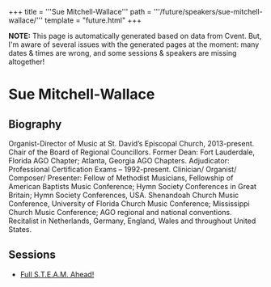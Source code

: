 +++
title = '''Sue Mitchell-Wallace'''
path = '''/future/speakers/sue-mitchell-wallace/'''
template = "future.html"
+++

<p class="todo">
<strong>NOTE:</strong> This page is automatically generated based on data from Cvent.
But, I'm aware of several issues with the generated pages at the moment:
many dates & times are wrong, and some sessions & speakers are missing altogether!
</p>

<h1>Sue Mitchell-Wallace</h1>
<h2>Biography</h2>
<p>Organist-Director of Music at St. David’s Episcopal Church, 2013-present. Chair of the Board of Regional Councillors. Former Dean:  Fort Lauderdale, Florida AGO Chapter; Atlanta, Georgia AGO Chapters. Adjudicator: Professional Certification Exams – 1992-present. Clinician/ Organist/ Composer/ Presenter: Fellow of Methodist Musicians, Fellowship of American Baptists Music Conference; Hymn Society Conferences in Great Britain; Hymn Society Conferences, USA. Shenandoah Church Music Conference, University of Florida Church Music Conference; Mississippi Church Music Conference; AGO regional and national conventions. Recitalist in Netherlands, Germany, England, Wales and throughout United States.</p>
<h2>Sessions</h2>
<ul><li><a href="/future/sessions/full-s-t-e-a-m-ahead/">Full S.T.E.A.M. Ahead!</a></li>

